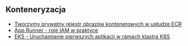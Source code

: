 ## Konteneryzacja
- [Tworzymy prywatny rejestr obrazów kontenerowych w usłudze ECR](tworzymy-repozytorium.md)
- [App Runner - role IAM w praktyce](role-iam.md)
- [EKS - Uruchamianie pierwszych aplikacji w ramach klastra K8S](eks-pierwsze-aplikacje.md)